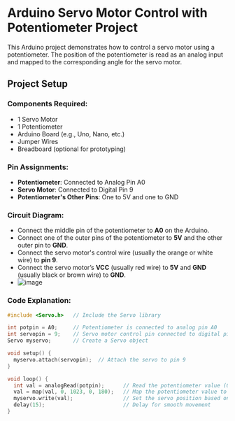 # Arduino Servo Motor Control with Potentiometer Project

This Arduino project demonstrates how to control a servo motor using a potentiometer. The position of the potentiometer is read as an analog input and mapped to the corresponding angle for the servo motor.

## Project Setup

### Components Required:
- 1 Servo Motor
- 1 Potentiometer
- Arduino Board (e.g., Uno, Nano, etc.)
- Jumper Wires
- Breadboard (optional for prototyping)

### Pin Assignments:
- **Potentiometer**: Connected to Analog Pin A0
- **Servo Motor**: Connected to Digital Pin 9
- **Potentiometer's Other Pins**: One to 5V and one to GND

### Circuit Diagram:
- Connect the middle pin of the potentiometer to **A0** on the Arduino.
- Connect one of the outer pins of the potentiometer to **5V** and the other outer pin to **GND**.
- Connect the servo motor's control wire (usually the orange or white wire) to **pin 9**.
- Connect the servo motor’s **VCC** (usually red wire) to **5V** and **GND** (usually black or brown wire) to **GND**.
- ![image](https://github.com/user-attachments/assets/664183a7-2806-42cf-bac0-8d98c10b9d03)


### Code Explanation:
```cpp
#include <Servo.h>   // Include the Servo library

int potpin = A0;     // Potentiometer is connected to analog pin A0
int servopin = 9;    // Servo motor control pin connected to digital pin 9
Servo myservo;       // Create a Servo object

void setup() {
  myservo.attach(servopin);  // Attach the servo to pin 9
}

void loop() {
  int val = analogRead(potpin);      // Read the potentiometer value (0 to 1023)
  val = map(val, 0, 1023, 0, 180);   // Map the potentiometer value to a range of 0 to 180 degrees
  myservo.write(val);                // Set the servo position based on the mapped value
  delay(15);                         // Delay for smooth movement
}
